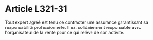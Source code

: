 # Article L321-31

Tout expert agréé est tenu de contracter une assurance garantissant sa responsabilité professionnelle.   Il est solidairement responsable avec l'organisateur de la vente pour ce qui relève de son activité.